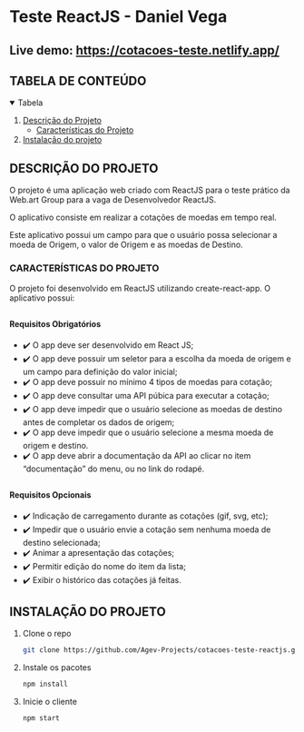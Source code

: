 # Teste ReactJS - Daniel Vega

<h2>Live demo: <a href="https://cotacoes-teste.netlify.app/">https://cotacoes-teste.netlify.app/ </a></h2>

## TABELA DE CONTEÚDO

<!-- TABELA DE CONTEÚDO -->
<details open="open">
  <summary>Tabela</summary>
  <ol>
    <li>
      <a href="#descrição-do-projeto">Descrição do Projeto</a>
      <ul>
        <li><a href="#características-do-projeto">Características do Projeto</a></li>
      </ul>
    </li>
    <li>
      <a href="#instalação-do-projeto">Instalação do projeto</a>
    </li>
  </ol>
</details>

## DESCRIÇÃO DO PROJETO

O projeto é uma aplicação web criado com ReactJS para o teste prático da Web.art Group para a vaga de Desenvolvedor ReactJS.

O aplicativo consiste em realizar a cotações de moedas em tempo real.

Este aplicativo possui um campo para que o usuário possa selecionar a moeda de Origem, o valor de Origem e as moedas de Destino.

### CARACTERÍSTICAS DO PROJETO

O projeto foi desenvolvido em ReactJS utilizando create-react-app. O aplicativo possui:

## <h4>Requisitos Obrigatórios </h4>

- :heavy_check_mark: O app deve ser desenvolvido em React JS;
- :heavy_check_mark: O app deve possuir um seletor para a escolha da moeda de origem e um campo para definição do valor inicial;
- :heavy_check_mark: O app deve possuir no mínimo 4 tipos de moedas para cotação;
- :heavy_check_mark: O app deve consultar uma API púbica para executar a cotação;
- :heavy_check_mark: O app deve impedir que o usuário selecione as moedas de destino antes de completar os dados de origem;
- :heavy_check_mark: O app deve impedir que o usuário selecione a mesma moeda de origem e destino.
- :heavy_check_mark: O app deve abrir a documentação da API ao clicar no item “documentação” do menu, ou no link do rodapé.

## <h4>Requisitos Opcionais </h4>

- :heavy_check_mark: Indicação de carregamento durante as cotações (gif, svg, etc);
- :heavy_check_mark: Impedir que o usuário envie a cotação sem nenhuma moeda de destino selecionada;
- :heavy_check_mark: Animar a apresentação das cotações;
- :heavy_check_mark: Permitir edição do nome do item da lista;
- :heavy_check_mark: Exibir o histórico das cotações já feitas.

## INSTALAÇÃO DO PROJETO

1. Clone o repo
   ```sh
   git clone https://github.com/Agev-Projects/cotacoes-teste-reactjs.git
   ```
2. Instale os pacotes
   ```sh
   npm install
   ```
3. Inicie o cliente
   ```sh
   npm start
   ```
